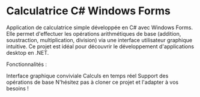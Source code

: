 # Calculatrice C# Windows Forms
Application de calculatrice simple développée en C# avec Windows Forms. Elle permet d'effectuer les opérations arithmétiques de base (addition, soustraction, multiplication, division) via une interface utilisateur graphique intuitive. Ce projet est idéal pour découvrir le développement d'applications desktop en .NET.

Fonctionnalités :

Interface graphique conviviale
Calculs en temps réel
Support des opérations de base
N'hésitez pas à cloner ce projet et l'adapter à vos besoins !

